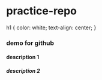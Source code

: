 # <h1>practice-repo</h1>

h1 {
  color: white;
  text-align: center;
}

<h3>demo for github</h3>
<h4>description 1</h4>
<h5>description 2</h5>

